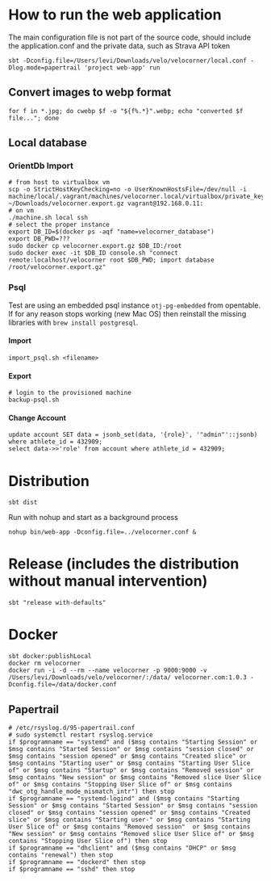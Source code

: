 # How to run the web application
The main configuration file is not part of the source code, should include the application.conf and the private data, such as Strava API token
```shell script
sbt -Dconfig.file=/Users/levi/Downloads/velo/velocorner/local.conf -Dlog.mode=papertrail 'project web-app' run
```

## Convert images to webp format
```shell script
for f in *.jpg; do cwebp $f -o "${f%.*}".webp; echo "converted $f file..."; done
```

## Local database
### OrientDb Import
```shell script
# from host to virtualbox vm
scp -o StrictHostKeyChecking=no -o UserKnownHostsFile=/dev/null -i machine/local/.vagrant/machines/velocorner.local/virtualbox/private_key ~/Downloads/velocorner.export.gz vagrant@192.168.0.11:
# on vm
./machine.sh local ssh
# select the proper instance
export DB_ID=$(docker ps -aqf "name=velocorner_database")
export DB_PWD=???
sudo docker cp velocorner.export.gz $DB_ID:/root
sudo docker exec -it $DB_ID console.sh "connect remote:localhost/velocorner root $DB_PWD; import database /root/velocorner.export.gz"
```
### Psql
Test are using an embedded psql instance `otj-pg-embedded` from opentable.
If for any reason stops working (new Mac OS) then reinstall the missing libraries with `brew install postgresql`.
#### Import
```shell script
import_psql.sh <filename>
```
#### Export
```shell script
# login to the provisioned machine
backup-psql.sh
```
#### Change Account
```shell script
update account SET data = jsonb_set(data, '{role}', '"admin"'::jsonb) where athlete_id = 432909;
select data->>'role' from account where athlete_id = 432909;
```

# Distribution
```shell script
sbt dist
```
Run with nohup and start as a background process
```shell script
nohup bin/web-app -Dconfig.file=../velocorner.conf &
```

# Release (includes the distribution without manual intervention)
```shell script
sbt "release with-defaults"
```

# Docker
```shell script
sbt docker:publishLocal
docker rm velocorner
docker run -i -d --rm --name velocorner -p 9000:9000 -v /Users/levi/Downloads/velo/velocorner/:/data/ velocorner.com:1.0.3 -Dconfig.file=/data/docker.conf
```

## Papertrail
```shell script
# /etc/rsyslog.d/95-papertrail.conf
# sudo systemctl restart rsyslog.service
if $programname == "systemd" and ($msg contains "Starting Session" or $msg contains "Started Session" or $msg contains "session closed" or $msg contains "session opened" or $msg contains "Created slice" or $msg contains "Starting user" or $msg contains "Starting User Slice of" or $msg contains "Startup" or $msg contains "Removed session" or $msg contains "New session" or $msg contains "Removed slice User Slice of" or $msg contains "Stopping User Slice of" or $msg contains "dwc_otg_handle_mode_mismatch_intr") then stop
if $programname == "systemd-logind" and ($msg contains "Starting Session" or $msg contains "Started Session" or $msg contains "session closed" or $msg contains "session opened" or $msg contains "Created slice" or $msg contains "Starting user-" or $msg contains "Starting User Slice of" or $msg contains "Removed session"  or $msg contains "New session" or $msg contains "Removed slice User Slice of" or $msg contains "Stopping User Slice of") then stop
if $programname == "dhclient" and ($msg contains "DHCP" or $msg contains "renewal") then stop
if $programname == "dockerd" then stop
if $programname == "sshd" then stop
```
